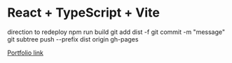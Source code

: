 # React + TypeScript + Vite

direction to redeploy
npm run build
git add dist -f
git commit -m "message"
git subtree push --prefix dist origin gh-pages

[Portfolio link](https://datain01.github.io/port-page/#contact)
